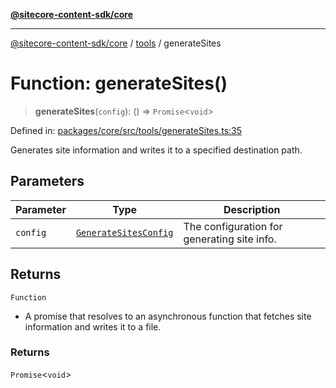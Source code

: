 [**@sitecore-content-sdk/core**](../../README.md)

***

[@sitecore-content-sdk/core](../../README.md) / [tools](../README.md) / generateSites

# Function: generateSites()

> **generateSites**(`config`): () => `Promise`\<`void`\>

Defined in: [packages/core/src/tools/generateSites.ts:35](https://github.com/Sitecore/content-sdk/blob/0f8983961033e3434ebcac616164ddf8d484be81/packages/core/src/tools/generateSites.ts#L35)

Generates site information and writes it to a specified destination path.

## Parameters

| Parameter | Type | Description |
| ------ | ------ | ------ |
| `config` | [`GenerateSitesConfig`](../type-aliases/GenerateSitesConfig.md) | The configuration for generating site info. |

## Returns

`Function`

- A promise that resolves to an asynchronous function that fetches site information and writes it to a file.

### Returns

`Promise`\<`void`\>
